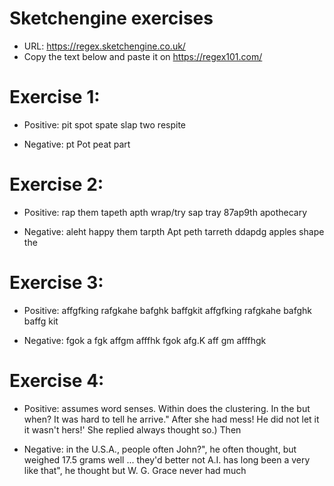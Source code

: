# Sketchengine exercises
- URL: https://regex.sketchengine.co.uk/
- Copy the text below and paste it on https://regex101.com/


# Exercise 1:
- Positive:
pit
spot
spate
slap two
respite

- Negative:
pt
Pot
peat
part


# Exercise 2:
- Positive:
rap them
tapeth
apth
wrap/try
sap tray
87ap9th
apothecary

- Negative:
aleht
happy them
tarpth
Apt
peth
tarreth
ddapdg
apples
shape the


# Exercise 3:
- Positive:
affgfking
rafgkahe
bafghk
baffgkit
affgfking
rafgkahe
bafghk
baffg kit

- Negative:
fgok
a fgk
affgm
afffhk
fgok
afg.K
aff gm
afffhgk


# Exercise 4:
- Positive:
assumes word senses. Within
does the clustering. In the
but when? It was hard to tell
he arrive." After she had
mess! He did not let it
it wasn't hers!' She replied
always thought so.) Then

- Negative:
in the U.S.A., people often
John?", he often thought, but
weighed 17.5 grams
well ... they'd better not
A.I. has long been a very
like that", he thought
but W. G. Grace never had much

